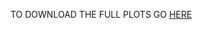 TO DOWNLOAD THE FULL PLOTS GO [HERE](https://drive.google.com/file/d/1S7wHyo0_di99ewtzGZvmsJIyP_Dw_Ndq/view?usp=sharing)
